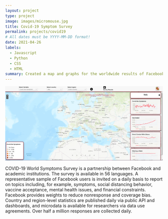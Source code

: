 ```yaml
---
layout: project
type: project
image: images/micromouse.jpg
title: Covid-19 Symptom Survey
permalink: projects/covid19
# All dates must be YYYY-MM-DD format!
date: 2021-04-26
labels:
  - Javascript
  - Python
  - CSS
  - HTML
summary: Created a map and graphs for the worldwide results of Facebook's COVID-19 Symptom Survey 
---
```


<div class="ui small rounded images">
  <img class="ui image" src="../images/portfolio1.png">
</div>

COVID-19 World Symptoms Survey is a partnership between Facebook and academic institutions. The survey is available in 56 languages. A representative sample of Facebook users is invited on a daily basis to report on topics including, for example, symptoms, social distancing behavior, vaccine acceptance, mental health issues, and financial constraints. Facebook provides weights to reduce nonresponse and coverage bias. Country and region-level statistics are published daily via public API and dashboards, and microdata is available for researchers via data use agreements. Over half a million responses are collected daily.

